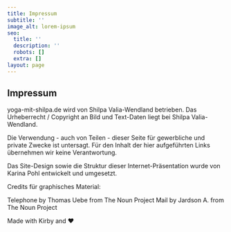 ```yaml
---
title: Impressum
subtitle: ''
image_alt: lorem-ipsum
seo:
  title: ''
  description: ''
  robots: []
  extra: []
layout: page
---
```

## Impressum

yoga-mit-shilpa.de wird von Shilpa Valia-Wendland betrieben.
Das Urheberrecht / Copyright an Bild und Text-Daten liegt bei Shilpa Valia-Wendland.

Die Verwendung - auch von Teilen - dieser Seite für gewerbliche und private Zwecke ist untersagt.
Für den Inhalt der hier aufgeführten Links übernehmen wir keine Verantwortung.

Das Site-Design sowie die Struktur dieser Internet-Präsentation wurde von Karina Pohl entwickelt und umgesetzt.

Credits für graphisches Material:

Telephone by Thomas Uebe from The Noun Project
Mail by Jardson A. from The Noun Project

Made with Kirby and ♥

